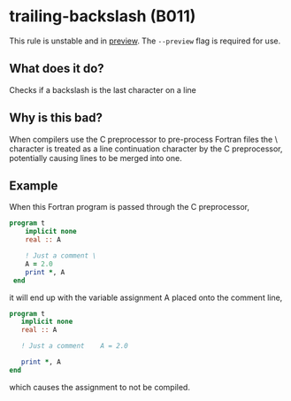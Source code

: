 # trailing-backslash (B011)
This rule is unstable and in [preview](../preview.md). The `--preview` flag is required for use.

## What does it do?
Checks if a backslash is the last character on a line

## Why is this bad?
When compilers use the C preprocessor to pre-process Fortran files
the \ character is treated as a line continuation character by the C preprocessor,
potentially causing lines to be merged into one.

## Example
When this Fortran program is passed through the C preprocessor,
```f90
program t
    implicit none
    real :: A

    ! Just a comment \
    A = 2.0
    print *, A
 end
```
it will end up with the variable assignment A placed onto the comment line,
```f90
program t
   implicit none
   real :: A

   ! Just a comment    A = 2.0

   print *, A
end
```
which causes the assignment to not be compiled.